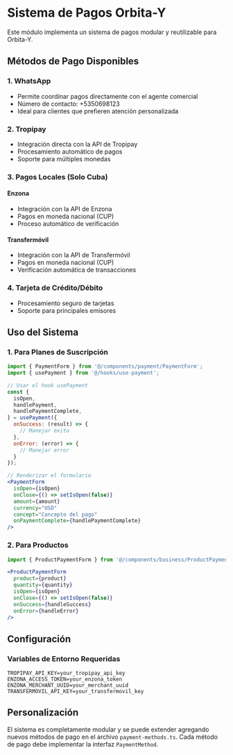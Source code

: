 # Sistema de Pagos Orbita-Y

Este módulo implementa un sistema de pagos modular y reutilizable para Orbita-Y.

## Métodos de Pago Disponibles

### 1. WhatsApp
- Permite coordinar pagos directamente con el agente comercial
- Número de contacto: +5350698123
- Ideal para clientes que prefieren atención personalizada

### 2. Tropipay
- Integración directa con la API de Tropipay
- Procesamiento automático de pagos
- Soporte para múltiples monedas

### 3. Pagos Locales (Solo Cuba)
#### Enzona
- Integración con la API de Enzona
- Pagos en moneda nacional (CUP)
- Proceso automático de verificación

#### Transfermóvil
- Integración con la API de Transfermóvil
- Pagos en moneda nacional (CUP)
- Verificación automática de transacciones

### 4. Tarjeta de Crédito/Débito
- Procesamiento seguro de tarjetas
- Soporte para principales emisores

## Uso del Sistema

### 1. Para Planes de Suscripción
```jsx
import { PaymentForm } from '@/components/payment/PaymentForm';
import { usePayment } from '@/hooks/use-payment';

// Usar el hook usePayment
const {
  isOpen,
  handlePayment,
  handlePaymentComplete,
} = usePayment({
  onSuccess: (result) => {
    // Manejar éxito
  },
  onError: (error) => {
    // Manejar error
  }
});

// Renderizar el formulario
<PaymentForm
  isOpen={isOpen}
  onClose={() => setIsOpen(false)}
  amount={amount}
  currency="USD"
  concept="Concepto del pago"
  onPaymentComplete={handlePaymentComplete}
/>
```

### 2. Para Productos
```jsx
import { ProductPaymentForm } from '@/components/business/ProductPaymentForm';

<ProductPaymentForm
  product={product}
  quantity={quantity}
  isOpen={isOpen}
  onClose={() => setIsOpen(false)}
  onSuccess={handleSuccess}
  onError={handleError}
/>
```

## Configuración

### Variables de Entorno Requeridas
```env
TROPIPAY_API_KEY=your_tropipay_api_key
ENZONA_ACCESS_TOKEN=your_enzona_token
ENZONA_MERCHANT_UUID=your_merchant_uuid
TRANSFERMOVIL_API_KEY=your_transfermovil_key
```

## Personalización

El sistema es completamente modular y se puede extender agregando nuevos métodos de pago en el archivo `payment-methods.ts`. Cada método de pago debe implementar la interfaz `PaymentMethod`.